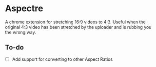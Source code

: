 # Aspectre
A chrome extension for stretching 16:9 videos to 4:3. Useful when the original 4:3 video has been stretched by the uploader and is rubbing you the wrong way.

## To-do

- [ ] Add support for converting to other Aspect Ratios
